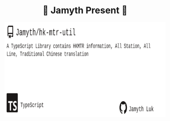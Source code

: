 <!-- built at 11/10/2022, 4:24:09 PM -->
<h1 align="center">
🎉 Jamyth Present 🎉
</h1>
<p align="center">
    <a href="https://github.com/Jamyth/hk-mtr-util">
        <img width="1000" height="300" src="./readme.svg" />
    </a>
</p>